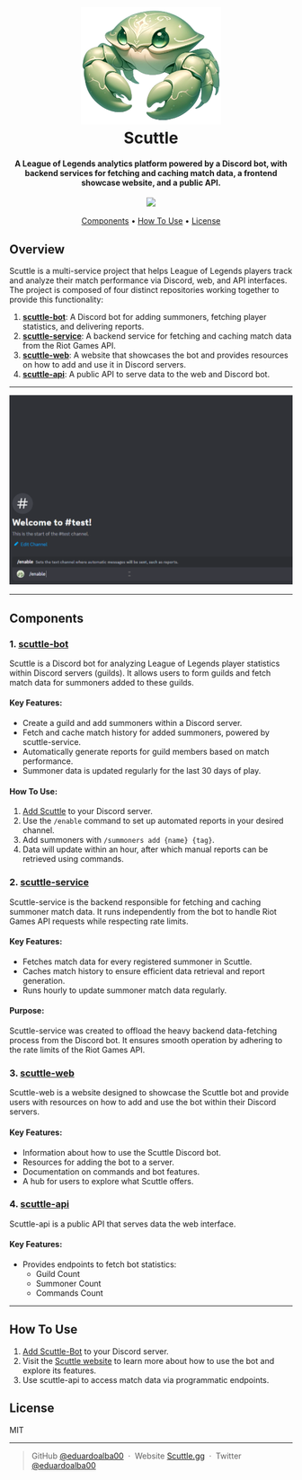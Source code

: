 <h1 align="center">
  <br>
  <a href="https://www.scuttle.gg"><img src="./scuttle_cropped.png" alt="Scuttle" width="250"></a>
  <br>
  Scuttle
  <br>
</h1>

<h4 align="center">A League of Legends analytics platform powered by a Discord bot, with backend services for fetching and caching match data, a frontend showcase website, and a public API.</h4>

<p align="center">
  <a href="https://www.buymeacoffee.com/eduardoalba">
    <img src="https://img.shields.io/badge/$-donate-ff69b4.svg?maxAge=2592000&amp;style=flat">
  </a>
</p>

<p align="center">
  <a href="#components">Components</a> •
  <a href="#how-to-use">How To Use</a> •
  <a href="#license">License</a>
</p>

## Overview

Scuttle is a multi-service project that helps League of Legends players track and analyze their match performance via Discord, web, and API interfaces. The project is composed of four distinct repositories working together to provide this functionality:

1. **[scuttle-bot](https://github.com/Eduardo-Projects/scuttle-bot)**: A Discord bot for adding summoners, fetching player statistics, and delivering reports.
2. **[scuttle-service](https://github.com/Eduardo-Projects/scuttle-service)**: A backend service for fetching and caching match data from the Riot Games API.
3. **[scuttle-web](https://github.com/Eduardo-Projects/scuttle-web)**: A website that showcases the bot and provides resources on how to add and use it in Discord servers.
4. **[scuttle-api](https://github.com/Eduardo-Projects/scuttle-api)**: A public API to serve data to the web and Discord bot.

---

![screenshot](./scuttle_demo.gif)

---

## Components

### 1. [scuttle-bot](https://github.com/Eduardo-Projects/scuttle-bot)

Scuttle is a Discord bot for analyzing League of Legends player statistics within Discord servers (guilds). It allows users to form guilds and fetch match data for summoners added to these guilds.

#### Key Features:
- Create a guild and add summoners within a Discord server.
- Fetch and cache match history for added summoners, powered by scuttle-service.
- Automatically generate reports for guild members based on match performance.
- Summoner data is updated regularly for the last 30 days of play.

#### How To Use:
1. [Add Scuttle](https://discord.com/oauth2/authorize?client_id=1222960533523796089&permissions=17600776293376&scope=bot) to your Discord server.
2. Use the `/enable` command to set up automated reports in your desired channel.
3. Add summoners with `/summoners add {name} {tag}`.
4. Data will update within an hour, after which manual reports can be retrieved using commands.

### 2. [scuttle-service](https://github.com/Eduardo-Projects/scuttle-service)

Scuttle-service is the backend responsible for fetching and caching summoner match data. It runs independently from the bot to handle Riot Games API requests while respecting rate limits.

#### Key Features:
- Fetches match data for every registered summoner in Scuttle.
- Caches match history to ensure efficient data retrieval and report generation.
- Runs hourly to update summoner match data regularly.

#### Purpose:
Scuttle-service was created to offload the heavy backend data-fetching process from the Discord bot. It ensures smooth operation by adhering to the rate limits of the Riot Games API.

### 3. [scuttle-web](https://github.com/Eduardo-Projects/scuttle-web)

Scuttle-web is a website designed to showcase the Scuttle bot and provide users with resources on how to add and use the bot within their Discord servers.

#### Key Features:
- Information about how to use the Scuttle Discord bot.
- Resources for adding the bot to a server.
- Documentation on commands and bot features.
- A hub for users to explore what Scuttle offers.

### 4. [scuttle-api](https://github.com/Eduardo-Projects/scuttle-api)

Scuttle-api is a public API that serves data the web interface.

#### Key Features:
- Provides endpoints to fetch bot statistics:
    - Guild Count
    - Summoner Count
    - Commands Count

---

## How To Use

1. [Add Scuttle-Bot](https://discord.com/oauth2/authorize?client_id=1222960533523796089&permissions=17600776293376&scope=bot) to your Discord server.
2. Visit the [Scuttle website](https://www.scuttle.gg) to learn more about how to use the bot and explore its features.
3. Use scuttle-api to access match data via programmatic endpoints.

## License

MIT

---

> GitHub [@eduardoalba00](https://github.com/eduardoalba00) &nbsp;&middot;&nbsp; Website [Scuttle.gg](https://www.scuttle.gg) &nbsp;&middot;&nbsp; Twitter [@eduardoalba00](https://twitter.com/eduardoalba00)

